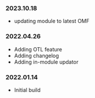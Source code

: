 ### 2023.10.18
- updating module to latest OMF

### 2022.04.26
- Adding OTL feature
- Adding changelog
- Adding in-module updator

### 2022.01.14
- Initial build